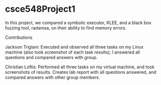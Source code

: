 # csce548Project1
In this project, we compared a symbolic executor, KLEE, and a black box fuzzing tool, radamsa, on their ability to find memory errors.

Contributions

Jackson Trigiani: Executed and observed all three tasks on my Linux machine (also took screenshot of each task results); I answered all questions and compared answers with group.

Christian Loftis: Performed all three tasks on my virtual machine, and took screenshots of results. Creates lab report with all questions answered, and compared answers with other group members.
